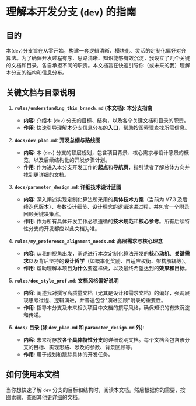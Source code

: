# 理解本开发分支 (`dev`) 的指南

## 目的

本(`dev`)分支旨在从零开始，构建一套逻辑清晰、模块化、灵活的定制化偏好对齐算法。为了确保开发过程有序、思路清晰、知识能够有效沉淀，我设立了几个关键的文档和目录，各自承担不同的职责。本文档旨在快速引导你（或未来的我）理解本分支的结构和信息分布。

## 关键文档与目录说明

1.  **`rules/understanding_this_branch.md` (本文档)**: **本分支指南**
    *   **内容**: 介绍本 (`dev`) 分支的目标、结构，以及各个关键文档和目录的职责。
    *   **作用**: 快速引导理解本分支信息分布的**入口**，帮助按图索骥查找所需信息。

2.  **`docs/dev_plan.md`**: **开发总纲与路线图**
    *   **内容**: 本 (`dev`) 分支的顶层规划，包含项目背景、核心需求与设计愿景的概览，以及后续结构化的开发步骤计划。
    *   **作用**: 作为进入本分支开发工作的**起点**和**导航页**，指引读者了解总体方向并找到更详细的文档。

3.  **`docs/parameter_design.md`**: **详细技术设计蓝图**
    *   **内容**: 深入阐述实现定制化算法所采用的**具体技术方案**（当前为 V7.3 及后续迭代版本）、参数设计细节、设计理念的逻辑演进过程，并包含一个附录回顾关键决策点。
    *   **作用**: 作为所有具体开发工作必须遵循的**技术规范**和**核心参考**。所有后续特性分支的开发都应以此文档为准。

4.  **`rules/my_preference_alignment_needs.md`**: **高层需求与核心理念**
    *   **内容**: 从我的视角出发，阐述进行本次定制化算法开发的**核心动机**、**关键需求**以及背后坚持的**设计哲学**（如概率化奖励、自适应权衡、架构解耦等）。
    *   **作用**: 帮助理解本项目**为什么**要这样做，以及最终希望达到的**效果和目标**。

5.  **`rules/doc_style_pref.md`**: **文档风格偏好说明**
    *   **内容**: 阐述我对撰写高质量文档（尤其是设计和需求文档）的偏好，强调展现思考过程、逻辑演进，并普遍包含"演进回顾"附录的重要性。
    *   **作用**: 指导本分支及未来相关项目中文档的撰写风格，确保知识的有效沉淀和传递。

6.  **`docs/` 目录 (除 `dev_plan.md` 和 `parameter_design.md` 外)**:
    *   **内容**: 未来将存放**各个具体特性分支**的详细说明文档。每个文档会包含该分支的目标、实现思路、涉及的参数、背景回顾等。
    *   **作用**: 用于规划和跟踪具体的开发任务。

## 如何使用本文档

当你想快速了解 `dev` 分支的目标和结构时，阅读本文档。然后根据你的需要，按图索骥，查阅其他更详细的文档。 